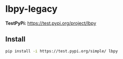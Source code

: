 # lbpy-legacy


<!-- WARNING: THIS FILE WAS AUTOGENERATED! DO NOT EDIT! -->

**TestPyPi:** <https://test.pypi.org/project/lbpy>

## Install

``` sh
pip install -i https://test.pypi.org/simple/ lbpy
```

